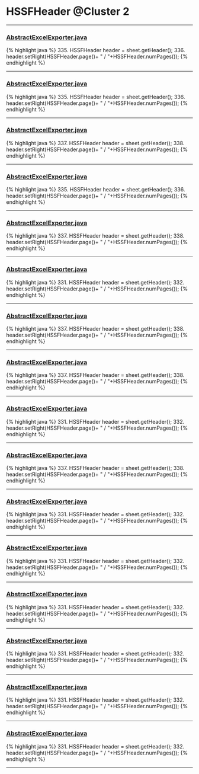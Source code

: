 # HSSFHeader @Cluster 2

***

### [AbstractExcelExporter.java](https://searchcode.com/codesearch/view/61401276/)
{% highlight java %}
335. HSSFHeader header = sheet.getHeader();
336. header.setRight(HSSFHeader.page()+ " / "+HSSFHeader.numPages());
{% endhighlight %}

***

### [AbstractExcelExporter.java](https://searchcode.com/codesearch/view/62628992/)
{% highlight java %}
335. HSSFHeader header = sheet.getHeader();
336. header.setRight(HSSFHeader.page()+ " / "+HSSFHeader.numPages());
{% endhighlight %}

***

### [AbstractExcelExporter.java](https://searchcode.com/codesearch/view/3305415/)
{% highlight java %}
337. HSSFHeader header = sheet.getHeader();
338. header.setRight(HSSFHeader.page()+ " / "+HSSFHeader.numPages());
{% endhighlight %}

***

### [AbstractExcelExporter.java](https://searchcode.com/codesearch/view/59777594/)
{% highlight java %}
335. HSSFHeader header = sheet.getHeader();
336. header.setRight(HSSFHeader.page()+ " / "+HSSFHeader.numPages());
{% endhighlight %}

***

### [AbstractExcelExporter.java](https://searchcode.com/codesearch/view/128658872/)
{% highlight java %}
337. HSSFHeader header = sheet.getHeader();
338. header.setRight(HSSFHeader.page()+ " / "+HSSFHeader.numPages());
{% endhighlight %}

***

### [AbstractExcelExporter.java](https://searchcode.com/codesearch/view/102528302/)
{% highlight java %}
331. HSSFHeader header = sheet.getHeader();
332. header.setRight(HSSFHeader.page()+ " / "+HSSFHeader.numPages());
{% endhighlight %}

***

### [AbstractExcelExporter.java](https://searchcode.com/codesearch/view/62551719/)
{% highlight java %}
337. HSSFHeader header = sheet.getHeader();
338. header.setRight(HSSFHeader.page()+ " / "+HSSFHeader.numPages());
{% endhighlight %}

***

### [AbstractExcelExporter.java](https://searchcode.com/codesearch/view/126228263/)
{% highlight java %}
337. HSSFHeader header = sheet.getHeader();
338. header.setRight(HSSFHeader.page()+ " / "+HSSFHeader.numPages());
{% endhighlight %}

***

### [AbstractExcelExporter.java](https://searchcode.com/codesearch/view/129711141/)
{% highlight java %}
331. HSSFHeader header = sheet.getHeader();
332. header.setRight(HSSFHeader.page()+ " / "+HSSFHeader.numPages());
{% endhighlight %}

***

### [AbstractExcelExporter.java](https://searchcode.com/codesearch/view/125664761/)
{% highlight java %}
337. HSSFHeader header = sheet.getHeader();
338. header.setRight(HSSFHeader.page()+ " / "+HSSFHeader.numPages());
{% endhighlight %}

***

### [AbstractExcelExporter.java](https://searchcode.com/codesearch/view/127474998/)
{% highlight java %}
331. HSSFHeader header = sheet.getHeader();
332. header.setRight(HSSFHeader.page()+ " / "+HSSFHeader.numPages());
{% endhighlight %}

***

### [AbstractExcelExporter.java](https://searchcode.com/codesearch/view/8373941/)
{% highlight java %}
331. HSSFHeader header = sheet.getHeader();
332. header.setRight(HSSFHeader.page()+ " / "+HSSFHeader.numPages());
{% endhighlight %}

***

### [AbstractExcelExporter.java](https://searchcode.com/codesearch/view/63585397/)
{% highlight java %}
331. HSSFHeader header = sheet.getHeader();
332. header.setRight(HSSFHeader.page()+ " / "+HSSFHeader.numPages());
{% endhighlight %}

***

### [AbstractExcelExporter.java](https://searchcode.com/codesearch/view/63687137/)
{% highlight java %}
331. HSSFHeader header = sheet.getHeader();
332. header.setRight(HSSFHeader.page()+ " / "+HSSFHeader.numPages());
{% endhighlight %}

***

### [AbstractExcelExporter.java](https://searchcode.com/codesearch/view/127623755/)
{% highlight java %}
331. HSSFHeader header = sheet.getHeader();
332. header.setRight(HSSFHeader.page()+ " / "+HSSFHeader.numPages());
{% endhighlight %}

***

### [AbstractExcelExporter.java](https://searchcode.com/codesearch/view/63385794/)
{% highlight java %}
331. HSSFHeader header = sheet.getHeader();
332. header.setRight(HSSFHeader.page()+ " / "+HSSFHeader.numPages());
{% endhighlight %}

***

